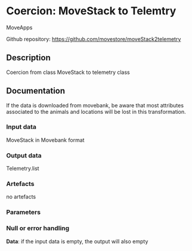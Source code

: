 # Coercion: MoveStack to Telemtry  

MoveApps

Github repository: https://github.com/movestore/moveStack2telemetry

## Description
Coercion from class MoveStack to telemetry class

## Documentation
If the data is downloaded from movebank, be aware that most attributes associated to the animals and locations will be lost in this transformation.

### Input data
MoveStack in Movebank format

### Output data
Telemetry.list

### Artefacts
no artefacts

### Parameters 


### Null or error handling
**Data**: if the input data is empty, the output will also empty 
